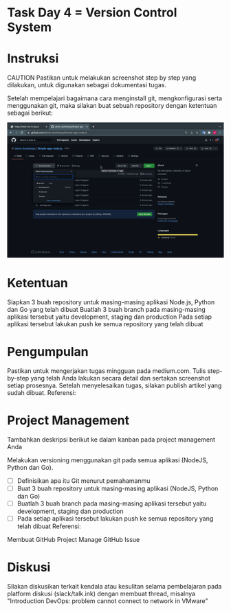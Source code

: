 # Task Day 4 = Version Control System

# Instruksi
CAUTION
Pastikan untuk melakukan screenshot step by step yang dilakukan, untuk digunakan sebagai dokumentasi tugas.

Setelah mempelajari bagaimana cara menginstall git, mengkonfigurasi serta menggunakan git, maka silakan buat sebuah repository dengan ketentuan sebagai berikut:

![Img 1](assets/task4.png)

# Ketentuan

Siapkan 3 buah repository untuk masing-masing aplikasi Node.js, Python dan Go yang telah dibuat
Buatlah 3 buah branch pada masing-masing aplikasi tersebut yaitu development, staging dan production
Pada setiap aplikasi tersebut lakukan push ke semua repository yang telah dibuat

# Pengumpulan
Pastikan untuk mengerjakan tugas mingguan pada medium.com.
Tulis step-by-step yang telah Anda lakukan secara detail dan sertakan screenshot setiap prosesnya.
Setelah menyelesaikan tugas, silakan publish artikel yang sudah dibuat.
Referensi:


# Project Management

Tambahkan deskripsi berikut ke dalam kanban pada project management Anda

Melakukan versioning menggunakan git pada semua aplikasi (NodeJS, Python dan Go).

- [ ] Definisikan apa itu Git menurut pemahamanmu
- [ ] Buat 3 buah repository untuk masing-masing aplikasi (NodeJS, Python dan Go)
- [ ] Buatlah 3 buah branch pada masing-masing aplikasi tersebut yaitu development, staging dan production
- [ ] Pada setiap aplikasi tersebut lakukan push ke semua repository yang telah dibuat
Referensi:

Membuat GitHub Project
Manage GitHub Issue

# Diskusi
Silakan diskusikan terkait kendala atau kesulitan selama pembelajaran pada platform diskusi (slack/talk.ink) dengan membuat thread, misalnya "Introduction DevOps: problem cannot connect to network in VMware"

